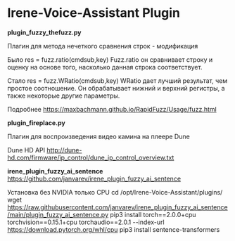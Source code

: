 # Irene-Voice-Assistant Plugin
 
**plugin_fuzzy_thefuzz.py**

Плагин для метода нечеткого сравнения строк - модификация

Было res = fuzz.ratio(cmdsub,key)
Fuzz.ratio он сравнивает строку и оценку на основе того, насколько данная строка соответствует.

Стало res = fuzz.WRatio(cmdsub,key)
WRatio дает лучший результат, чем простое соотношение. Он обрабатывает нижний и верхний регистры, а также некоторые другие параметры.

Подробнее
https://maxbachmann.github.io/RapidFuzz/Usage/fuzz.html

**plugin_fireplace.py**

Плагин для воспроизведения видео камина на плеере Dune

Dune HD API
http://dune-hd.com/firmware/ip_control/dune_ip_control_overview.txt

**irene_plugin_fuzzy_ai_sentence**
https://github.com/janvarev/irene_plugin_fuzzy_ai_sentence

Установка без NVIDIA только CPU
cd /opt/Irene-Voice-Assistant/plugins/
wget https://raw.githubusercontent.com/janvarev/irene_plugin_fuzzy_ai_sentence/main/plugin_fuzzy_ai_sentence.py
pip3 install torch==2.0.0+cpu torchvision==0.15.1+cpu torchaudio==2.0.1 --index-url https://download.pytorch.org/whl/cpu
pip3 install sentence-transformers
